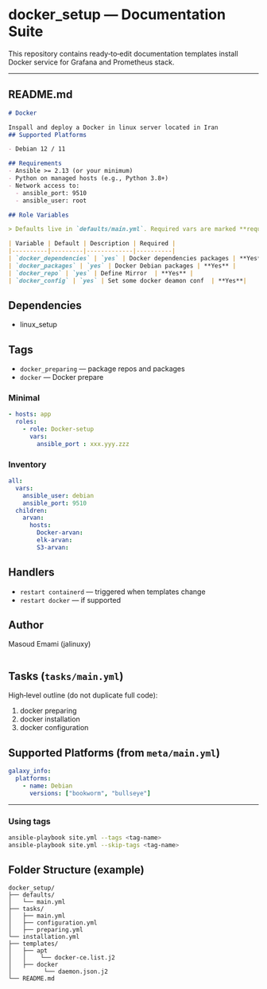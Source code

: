 # docker_setup — Documentation Suite

This repository contains ready‑to‑edit documentation templates install Docker service for Grafana and Prometheus stack.

---

## README.md

```markdown
# Docker

Inspall and deploy a Docker in linux server located in Iran
## Supported Platforms

- Debian 12 / 11

## Requirements
- Ansible >= 2.13 (or your minimum)
- Python on managed hosts (e.g., Python 3.8+)
- Network access to:
  - ansible_port: 9510
  - ansible_user: root

## Role Variables

> Defaults live in `defaults/main.yml`. Required vars are marked **required**.

| Variable | Default | Description | Required |
|----------|---------|-------------|----------|
| `docker_dependencies` | `yes` | Docker dependencies packages | **Yes** |
| `docker_packages` | `yes` | Docker Debian packages | **Yes** |
| `docker_repo` | `yes` | Define Mirror  | **Yes** |
| `docker_config` | `yes` | Set some docker deamon conf  | **Yes**|


```

## Dependencies
  - linux_setup

## Tags
- `docker_preparing` — package repos and packages
- `docker` — Docker prepare


### Minimal
```yaml
- hosts: app
  roles:
    - role: Docker-setup
      vars:
        ansible_port : xxx.yyy.zzz
```


### Inventory

```yaml
all:
  vars:
    ansible_user: debian
    ansible_port: 9510
  children:
    arvan:
      hosts:
        Docker-arvan:
        elk-arvan:
        S3-arvan:
```

## Handlers
- `restart containerd` — triggered when templates change
- `restart docker` — if supported


## Author
Masoud Emami (jalinuxy)
```

```
## Tasks (`tasks/main.yml`)
High‑level outline (do not duplicate full code):
1. docker preparing
2. docker installation
3. docker configuration



## Supported Platforms (from `meta/main.yml`)
```yaml
galaxy_info:
  platforms:
    - name: Debian
      versions: ["bookworm", "bullseye"]

```

---

### Using tags
```bash
ansible-playbook site.yml --tags <tag-name>
ansible-playbook site.yml --skip-tags <tag-name>
```


## Folder Structure (example)

```text
docker_setup/
├── defaults/
│   └── main.yml
├── tasks/
│   ├── main.yml
│   ├── configuration.yml
│   ├── preparing.yml   
└── installation.yml
├── templates/
│   ├── apt 
│   │    └── docker-ce.list.j2
│   ├── docker
│         └── daemon.json.j2
└── README.md
```
